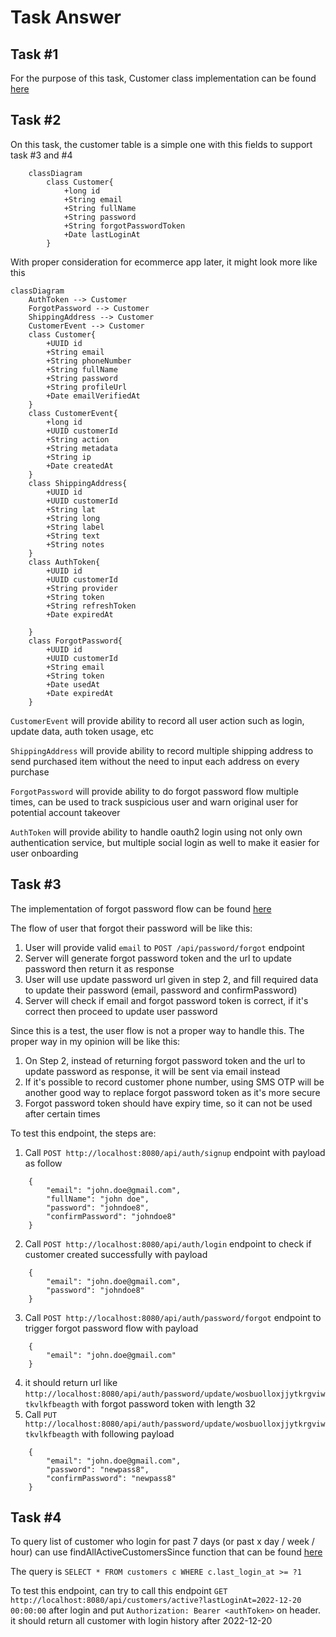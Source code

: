 # Task Answer

## Task #1

For the purpose of this task, Customer class implementation can be found [here](https://github.com/vekaputra/gt-ecom/blob/master/src/main/java/com/gtda/ecom/customer/Customer.java)

## Task #2

On this task, the customer table is a simple one with this fields to support task #3 and #4

```mermaid
    classDiagram
        class Customer{
            +long id
            +String email
            +String fullName
            +String password
            +String forgotPasswordToken
            +Date lastLoginAt
        }
```

With proper consideration for ecommerce app later, it might look more like this

```mermaid
classDiagram
    AuthToken --> Customer
    ForgotPassword --> Customer
    ShippingAddress --> Customer
    CustomerEvent --> Customer
    class Customer{
        +UUID id
        +String email
        +String phoneNumber
        +String fullName
        +String password
        +String profileUrl
        +Date emailVerifiedAt
    }
    class CustomerEvent{
        +long id
        +UUID customerId
        +String action
        +String metadata
        +String ip
        +Date createdAt
    }
    class ShippingAddress{
        +UUID id
        +UUID customerId
        +String lat
        +String long
        +String label
        +String text
        +String notes
    }
    class AuthToken{
        +UUID id
        +UUID customerId
        +String provider
        +String token
        +String refreshToken
        +Date expiredAt

    }
    class ForgotPassword{
        +UUID id
        +UUID customerId
        +String email
        +String token
        +Date usedAt
        +Date expiredAt
    }
```

`CustomerEvent` will provide ability to record all user action such as login, update data, auth token usage, etc

`ShippingAddress` will provide ability to record multiple shipping address to send purchased item without the need to input each address on every purchase

`ForgotPassword` will provide ability to do forgot password flow multiple times, can be used to track suspicious user and warn original user for potential account takeover

`AuthToken` will provide ability to handle oauth2 login using not only own authentication service, but multiple social login as well to make it easier for user onboarding

## Task #3

The implementation of forgot password flow can be found [here](https://github.com/vekaputra/gt-ecom/blob/ba7bacf5747fbd7145c82c1fb913cf0068df757f/src/main/java/com/gtda/ecom/auth/AuthController.java#L84-L119)

The flow of user that forgot their password will be like this:

1. User will provide valid `email` to `POST /api/password/forgot` endpoint
2. Server will generate forgot password token and the url to update password then return it as response
3. User will use update password url given in step 2, and fill required data to update their password (email, password and confirmPassword)
4. Server will check if email and forgot password token is correct, if it's correct then proceed to update user password

Since this is a test, the user flow is not a proper way to handle this. The proper way in my opinion will be like this:

1. On Step 2, instead of returning forgot password token and the url to update password as response, it will be sent via email instead
2. If it's possible to record customer phone number, using SMS OTP will be another good way to replace forgot password token as it's more secure
3. Forgot password token should have expiry time, so it can not be used after certain times

To test this endpoint, the steps are:

1. Call `POST http://localhost:8080/api/auth/signup` endpoint with payload as follow
```
    {
        "email": "john.doe@gmail.com",
        "fullName": "john doe",
        "password": "johndoe8",
        "confirmPassword": "johndoe8"
    }
```
2. Call `POST http://localhost:8080/api/auth/login` endpoint to check if customer created successfully with payload
```
    {
        "email": "john.doe@gmail.com",
        "password": "johndoe8"
    }
```
3. Call `POST http://localhost:8080/api/auth/password/forgot` endpoint to trigger forgot password flow with payload
```
    {
        "email": "john.doe@gmail.com"
    }
```
4. it should return url like `http://localhost:8080/api/auth/password/update/wosbuolloxjjytkrgviwtkvlkfbeagth` with forgot password token with length 32
5. Call `PUT http://localhost:8080/api/auth/password/update/wosbuolloxjjytkrgviwtkvlkfbeagth` with following payload
```
    {
        "email": "john.doe@gmail.com",
        "password": "newpass8",
        "confirmPassword": "newpass8"
    }
```

## Task #4

To query list of customer who login for past 7 days (or past x day / week / hour) can use findAllActiveCustomersSince function that can be found [here](https://github.com/vekaputra/gt-ecom/blob/ba7bacf5747fbd7145c82c1fb913cf0068df757f/src/main/java/com/gtda/ecom/customer/CustomerRepository.java#L13)

The query is `SELECT * FROM customers c WHERE c.last_login_at >= ?1`

To test this endpoint, can try to call this endpoint `GET http://localhost:8080/api/customers/active?lastLoginAt=2022-12-20 00:00:00` after login and put `Authorization: Bearer <authToken>` on header. it should return all customer with login history after 2022-12-20